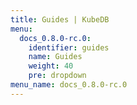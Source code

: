 ```yaml
---
title: Guides | KubeDB
menu:
  docs_0.8.0-rc.0:
    identifier: guides
    name: Guides
    weight: 40
    pre: dropdown
menu_name: docs_0.8.0-rc.0
---
```


